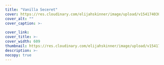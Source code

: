 ```yaml
---
title: "Vanilla Seceret"
cover: https://res.cloudinary.com/elijahskinner/image/upload/v1541740309/Huny-b/white.png
cover_alt: ""
cover_caption: >-
                 
cover_link: 
cover_title: >-
cover_width: 609
thumbnail: https://res.cloudinary.com/elijahskinner/image/upload/v1541740309/Huny-b/white.png
description: >-
nocopy: true
---
```


```
